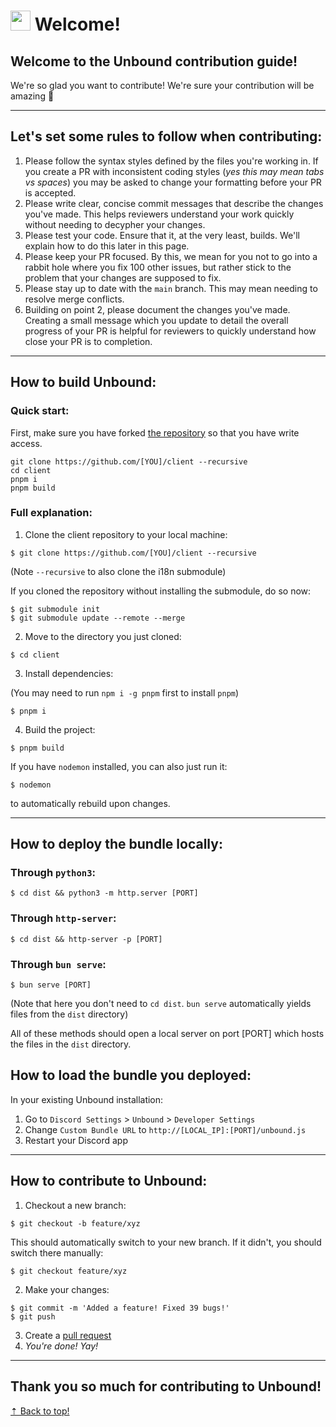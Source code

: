 # <img src="https://github.com/unbound-mod/assets/blob/main/logo/logo.png?raw=true" style="width: 2rem"> Welcome!

## Welcome to the Unbound contribution guide!

We're so glad you want to contribute! We're sure your contribution will be amazing 💖

<hr />

## Let's set some rules to follow when contributing:

1. Please follow the syntax styles defined by the files you're working in. If you create a PR with inconsistent coding styles (*yes this may mean tabs vs spaces*) you may be asked to change your formatting before your PR is accepted.
2. Please write clear, concise commit messages that describe the changes you've made. This helps reviewers understand your work quickly without needing to decypher your changes.
3. Please test your code. Ensure that it, at the very least, builds. We'll explain how to do this later in this page.
4. Please keep your PR focused. By this, we mean for you not to go into a rabbit hole where you fix 100 other issues, but rather stick to the problem that your changes are supposed to fix.
5. Please stay up to date with the `main` branch. This may mean needing to resolve merge conflicts.
6. Building on point 2, please document the changes you've made. Creating a small message which you update to detail the overall progress of your PR is helpful for reviewers to quickly understand how close your PR is to completion.

<hr />

## How to build Unbound:

### Quick start:

First, make sure you have forked [the repository](https://github.com/unbound-mod/client) so that you have write access.

```console
git clone https://github.com/[YOU]/client --recursive
cd client
pnpm i
pnpm build
```

### Full explanation:

1. Clone the client repository to your local machine:

```console
$ git clone https://github.com/[YOU]/client --recursive
```

(Note `--recursive` to also clone the i18n submodule)

If you cloned the repository without installing the submodule, do so now:

```console
$ git submodule init
$ git submodule update --remote --merge
```

2. Move to the directory you just cloned:

```console
$ cd client
```

3. Install dependencies:

(You may need to run `npm i -g pnpm` first to install `pnpm`)

```console
$ pnpm i
```

4. Build the project:

```console
$ pnpm build
```

If you have `nodemon` installed, you can also just run it:

```console
$ nodemon
```

to automatically rebuild upon changes.

<hr />

## How to deploy the bundle locally:

### Through `python3`:

```console
$ cd dist && python3 -m http.server [PORT]
```

### Through `http-server`:

```console
$ cd dist && http-server -p [PORT]
```

### Through `bun serve`:

```console
$ bun serve [PORT]
```

(Note that here you don't need to `cd dist`. `bun serve` automatically yields files from the `dist` directory)

All of these methods should open a local server on port [PORT] which hosts the files in the `dist` directory.

## How to load the bundle you deployed:

In your existing Unbound installation:

1. Go to `Discord Settings` > `Unbound` > `Developer Settings`
2. Change `Custom Bundle URL` to `http://[LOCAL_IP]:[PORT]/unbound.js`
3. Restart your Discord app

<hr />

## How to contribute to Unbound:

1. Checkout a new branch:

```console
$ git checkout -b feature/xyz
```

This should automatically switch to your new branch. If it didn't, you should switch there manually:

```console
$ git checkout feature/xyz
```

2. Make your changes:

```console
$ git commit -m 'Added a feature! Fixed 39 bugs!'
$ git push
```

3. Create a [pull request](https://github.com/unbound-mod/client/pulls)
4. *You're done! Yay!*

<hr />

## Thank you so much for contributing to Unbound!
<a href="#top">⇡ Back to top️!</a>
